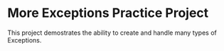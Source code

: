 # More Exceptions Practice Project

This project demostrates the ability to create and handle many types of Exceptions.